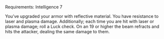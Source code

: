 Requirements: Intelligence 7

You’ve upgraded your armor with reflective material. You have resistance to laser and plasma damage. Additionally; each time you are hit with laser or plasma damage; roll a Luck check. On an 19 or higher the beam refracts and hits the attacker, dealing the same damage to them.
